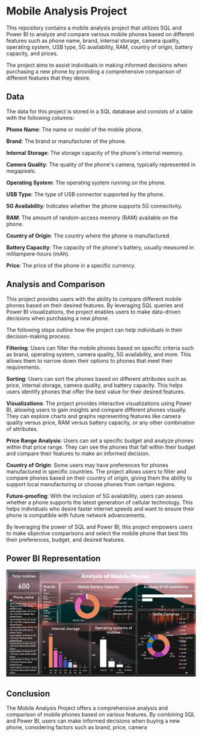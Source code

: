# Mobile Analysis Project

This repository contains a mobile analysis project that utilizes SQL and Power BI to analyze and compare various mobile phones based on different features such as phone name, brand, internal storage, camera quality, operating system, USB type, 5G availability, RAM, country of origin, battery capacity, and prices.

The project aims to assist individuals in making informed decisions when purchasing a new phone by providing a comprehensive comparison of different features that they desire.

## **Data**
The data for this project is stored in a SQL database and consists of a table with the following columns:

**Phone Name**: The name or model of the mobile phone.

**Brand**: The brand or manufacturer of the phone.

**Internal Storage**: The storage capacity of the phone's internal memory.

**Camera Quality**: The quality of the phone's camera, typically represented in megapixels.

**Operating System**: The operating system running on the phone.

**USB Type**: The type of USB connector supported by the phone.

**5G Availability**: Indicates whether the phone supports 5G connectivity.

**RAM**: The amount of random-access memory (RAM) available on the phone.

**Country of Origin**: The country where the phone is manufactured.

**Battery Capacity**: The capacity of the phone's battery, usually measured in milliampere-hours (mAh).

**Price**: The price of the phone in a specific currency.

## **Analysis and Comparison**
This project provides users with the ability to compare different mobile phones based on their desired features. By leveraging SQL queries and Power BI visualizations, the project enables users to make data-driven decisions when purchasing a new phone.

The following steps outline how the project can help individuals in their decision-making process:

**Filtering**: Users can filter the mobile phones based on specific criteria such as brand, operating system, camera quality, 5G availability, and more. This allows them to narrow down their options to phones that meet their requirements.

**Sorting**: Users can sort the phones based on different attributes such as price, internal storage, camera quality, and battery capacity. This helps users identify phones that offer the best value for their desired features.

**Visualizations**: The project provides interactive visualizations using Power BI, allowing users to gain insights and compare different phones visually. They can explore charts and graphs representing features like camera quality versus price, RAM versus battery capacity, or any other combination of attributes.

**Price Range Analysis**: Users can set a specific budget and analyze phones within that price range. They can see the phones that fall within their budget and compare their features to make an informed decision.

**Country of Origin**: Some users may have preferences for phones manufactured in specific countries. The project allows users to filter and compare phones based on their country of origin, giving them the ability to support local manufacturing or choose phones from certain regions.

**Future-proofing**: With the inclusion of 5G availability, users can assess whether a phone supports the latest generation of cellular technology. This helps individuals who desire faster internet speeds and want to ensure their phone is compatible with future network advancements.

By leveraging the power of SQL and Power BI, this project empowers users to make objective comparisons and select the mobile phone that best fits their preferences, budget, and desired features.

## **Power BI Representation**
![Power Bi image](https://github.com/Shruti-Bhatia-cell/Mobile-Analysis/blob/main/result%20visualisation.png)

## **Conclusion**
The Mobile Analysis Project offers a comprehensive analysis and comparison of mobile phones based on various features. By combining SQL and Power BI, users can make informed decisions when buying a new phone, considering factors such as brand, price, camera

